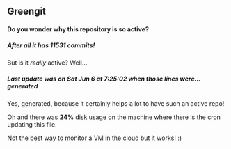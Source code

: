 ## Greengit

#### Do you wonder why this repository is so active?

##### After all it has 11531 commits!

But is it *really* active? Well...

##### Last update was on Sat Jun 6 at 7:25:02 when those lines were... generated

Yes, generated, because it certainly helps a lot to have such an active repo!

Oh and there was **24%** disk usage on the machine
where there is the cron updating this file.

Not the best way to monitor a VM in the cloud but it works! :)
